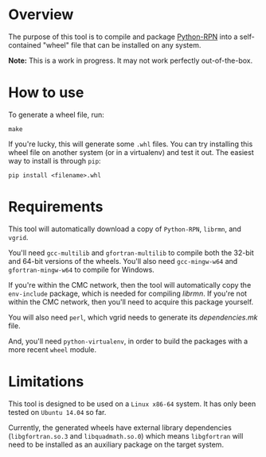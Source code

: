 Overview
========
The purpose of this tool is to compile and package [Python-RPN](https://github.com/meteokid/python-rpn) into a self-contained "wheel" file that can be installed on any system.

**Note:** This is a work in progress.  It may not work perfectly out-of-the-box.

How to use
==========
To generate a wheel file, run:
```
make
```

If you're lucky, this will generate some `.whl` files.
You can try installing this wheel file on another system (or in a virtualenv) and test it out.
The easiest way to install is through `pip`:
```
pip install <filename>.whl
```

Requirements
============
This tool will automatically download a copy of `Python-RPN`, `librmn`, and `vgrid`.

You'll need `gcc-multilib` and `gfortran-multilib` to compile both the 32-bit and 64-bit versions of the wheels.
You'll also need `gcc-mingw-w64` and `gfortran-mingw-w64` to compile for Windows.

If you're within the CMC network, then the tool will automatically copy the `env-include` package, which is needed for compiling *librmn*.  If you're not within the CMC network, then you'll need to acquire this package yourself.

You will also need `perl`, which vgrid needs to generate its *dependencies.mk* file.

And, you'll need `python-virtualenv`, in order to build the packages with a more recent `wheel` module.

Limitations
===========
This tool is designed to be used on a `Linux x86-64` system.
It has only been tested on `Ubuntu 14.04` so far.

Currently, the generated wheels have external library dependencies (`libgfortran.so.3` and `libquadmath.so.0`) which means `libgfortran` will need to be installed as an auxiliary package on the target system.

